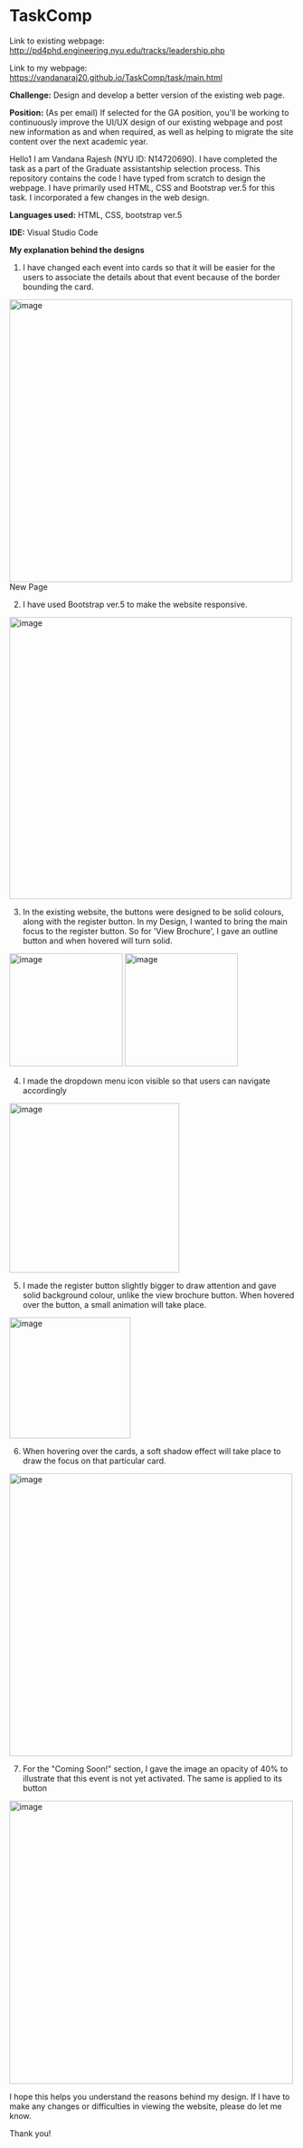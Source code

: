 # TaskComp

Link to existing webpage: http://pd4phd.engineering.nyu.edu/tracks/leadership.php

Link to my webpage:  https://vandanaraj20.github.io/TaskComp/task/main.html

**Challenge:** Design and develop a better version of the existing web page.

**Position:** (As per email) If selected for the GA position, you'll be working to continuously improve the UI/UX design of our existing webpage and post new information as and when required, as well as helping to migrate the site content over the next academic year. 

Hello1 I am Vandana Rajesh (NYU ID: N14720690). I have completed the task as a part of the Graduate assistantship selection process. This repository contains the code I have typed from scratch to design the webpage. I have primarily  used HTML, CSS and Bootstrap ver.5 for this task. I incorporated a few changes in the web design.

**Languages used:** HTML, CSS, bootstrap ver.5

**IDE:** Visual Studio Code 

**My explanation behind the designs**

1) I have changed each event into cards so that it will be easier for the users to associate the details about that event because of the border bounding the card.

<figure></figure>
 <img width="500" alt="image" caption ="New webpage" src="https://github.com/VandanaRaj20/TaskComp/assets/78068259/869ab526-e59a-46c0-a84d-99a57273571d">
 <figcaption>New Page</figcaption>
 </figure>


 2) I have used Bootstrap ver.5 to make the website responsive.
    
 <img width="499" alt="image" src="https://github.com/VandanaRaj20/TaskComp/assets/78068259/54fc98c6-ec9a-4427-a938-49cf31e5c771">



 3) In the existing website, the buttons were designed to be solid colours, along with the register button. In my Design, I wanted to bring the main focus to the register button. So for 'View Brochure', I gave an outline button and when hovered will turn solid.
<img width="200" alt="image" src="https://github.com/VandanaRaj20/TaskComp/assets/78068259/f1a761ac-34a8-48bf-aea0-027b971edfe1">

<img width="200" alt="image" src="https://github.com/VandanaRaj20/TaskComp/assets/78068259/da3bd804-8d10-4eab-96c8-cc1429d01c44">



4) I made the dropdown menu icon visible so that users can navigate accordingly
<img width="300" alt="image" src="https://github.com/VandanaRaj20/TaskComp/assets/78068259/e5815aa9-ad82-4407-8ebf-73f5c621094d">



5) I made the register button slightly bigger to draw attention and gave solid background colour, unlike the view brochure button. When hovered over the button, a small animation will take place.
<img width="214" alt="image" src="https://github.com/VandanaRaj20/TaskComp/assets/78068259/ba4fcd0e-fc94-4914-b13a-a42406c8cadf">



6) When hovering over the cards, a soft shadow effect will take place to draw the focus on that particular card.
<img width="500" alt="image" src="https://github.com/VandanaRaj20/TaskComp/assets/78068259/f9f48717-47d2-4870-9eed-68d1bcc5b20f">

7) For the "Coming Soon!" section, I gave the image an opacity of 40% to illustrate that this event is not yet activated. The same is applied to its button
<img width="501" alt="image" src="https://github.com/VandanaRaj20/TaskComp/assets/78068259/d59d4fcf-ef09-4bfd-9bfa-fae639bd9ba0">

I hope this helps you understand the reasons behind my design. If I have to make any changes or difficulties in viewing the website, please do let me know.

Thank you!


 





